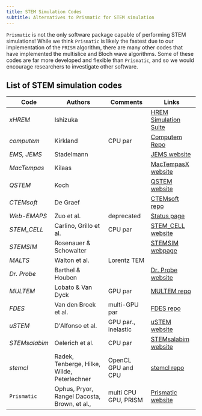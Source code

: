 ```yaml
---
title: STEM Simulation Codes
subtitle: Alternatives to Prismatic for STEM simulation
---
```


`Prismatic` is not the only software package capable of performing STEM simulations!  While we think `Prismatic` is likely the fastest due to our implementation of the `PRISM` algorithm, there are many other codes that have implemented the multislice and Bloch wave algorithms. Some of these codes are far more developed and flexible than `Prismatic`, and so we would encourage researchers to investigate other software.




## List of STEM simulation codes


| Code | Authors | Comments | Links |
|---|---|---|---|
| *xHREM* |  Ishizuka  |  |  [HREM Simulation Suite](https://www.hremresearch.com/Eng/simulation.html) |
| *computem*  | Kirkland | CPU par | [Computem Repo](https://sourceforge.net/projects/computem/) |
| *EMS, JEMS* | Stadelmann |  | [JEMS website](http://www.jems-saas.ch/) |
|  *MacTempas* | Kilaas |  |  [MacTempasX website](http://www.totalresolution.com/) |
| *QSTEM*   | Koch |  | [QSTEM website](http://qstem.org/) |
| *CTEMsoft* |  De Graef  |  | [CTEMsoft repo](https://github.com/marcdegraef/CTEMsoft) |
| *Web-EMAPS*  | Zuo et al.   | deprecated | [Status page](http://uiucwebemaps.web.engr.illinois.edu/) |
| *STEM\_CELL*  |  Carlino, Grillo et al. | CPU par |  [STEM\_CELL website](http://tem-s3.nano.cnr.it/?page_id=2) |
| *STEMSIM* |  Rosenauer & Schowalter |  |  [STEMSIM webpage](http://www.ifp.uni-bremen.de/electron-microscopy/software/stemsim/) |
| *MALTS*  | Walton et al.   | Lorentz TEM  |  |
| *Dr. Probe* |  Barthel & Houben | | [Dr. Probe website](http://www.er-c.org/barthel/drprobe/) |
| *MULTEM*  | Lobato & Van Dyck | GPU par | [MULTEM repo](https://github.com/Ivanlh20/MULTEM) |
| *FDES* | Van den Broek et al. | multi-GPU par |  [FDES repo](https://github.com/woutervandenbroek/FDES) |
| *uSTEM* |  D'Alfonso et al. | GPU par., inelastic | [uSTEM website](http://tcmp.ph.unimelb.edu.au/mustem/muSTEM.html) |
|  *STEMsalabim*  | Oelerich et al. | CPU par | [STEMsalabim website](http://www.online.uni-marburg.de/stemsalabim/) |
|  *stemcl*  | Radek, Tenberge, Hilke, Wilde, Peterlechner | OpenCL GPU and CPU | [stemcl repo](https://github.com/stemcl/stemcl) |
|  `Prismatic`  | Ophus, Pryor, Rangel Dacosta, Brown, et al., | multi CPU GPU, PRISM | [Prismatic website](http://www.prism-em.com) |


